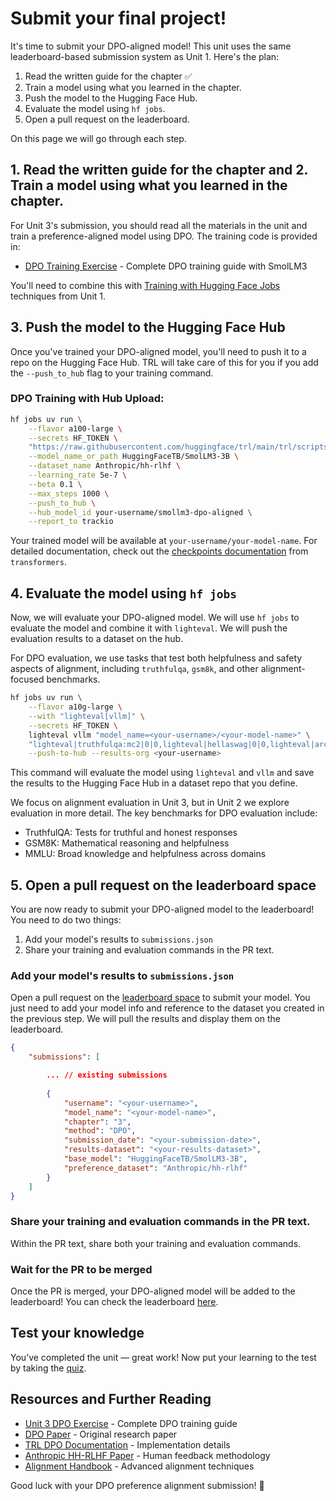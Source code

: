 # Submit your final project!

It's time to submit your DPO-aligned model! This unit uses the same leaderboard-based submission system as Unit 1. Here's the plan:

1. Read the written guide for the chapter ✅
2. Train a model using what you learned in the chapter.
3. Push the model to the Hugging Face Hub.
4. Evaluate the model using `hf jobs`.
5. Open a pull request on the leaderboard.

On this page we will go through each step.

## 1. Read the written guide for the chapter and 2. Train a model using what you learned in the chapter.

For Unit 3's submission, you should read all the materials in the unit and train a preference-aligned model using DPO. The training code is provided in:

- [DPO Training Exercise](./4) - Complete DPO training guide with SmolLM3

You'll need to combine this with [Training with Hugging Face Jobs](../unit1/5) techniques from Unit 1.

## 3. Push the model to the Hugging Face Hub

Once you've trained your DPO-aligned model, you'll need to push it to a repo on the Hugging Face Hub. TRL will take care of this for you if you add the `--push_to_hub` flag to your training command.

### DPO Training with Hub Upload:
```bash
hf jobs uv run \
    --flavor a100-large \
    --secrets HF_TOKEN \
    "https://raw.githubusercontent.com/huggingface/trl/main/trl/scripts/dpo.py" \
    --model_name_or_path HuggingFaceTB/SmolLM3-3B \
    --dataset_name Anthropic/hh-rlhf \
    --learning_rate 5e-7 \
    --beta 0.1 \
    --max_steps 1000 \
    --push_to_hub \
    --hub_model_id your-username/smollm3-dpo-aligned \
    --report_to trackio
```

Your trained model will be available at `your-username/your-model-name`. For detailed documentation, check out the [checkpoints documentation](https://huggingface.co/docs/transformers/trainer#checkpoints) from `transformers`.

## 4. Evaluate the model using `hf jobs`

Now, we will evaluate your DPO-aligned model. We will use `hf jobs` to evaluate the model and combine it with `lighteval`. We will push the evaluation results to a dataset on the hub.

<Tip>

For DPO evaluation, we use tasks that test both helpfulness and safety aspects of alignment, including `truthfulqa`, `gsm8k`, and other alignment-focused benchmarks.

</Tip>

```bash
hf jobs uv run \
    --flavor a10g-large \
    --with "lighteval[vllm]" \
    --secrets HF_TOKEN \
    lighteval vllm "model_name=<your-username>/<your-model-name>" \
    "lighteval|truthfulqa:mc2|0|0,lighteval|hellaswag|0|0,lighteval|arc:challenge|0|0" \
    --push-to-hub --results-org <your-username>
```

This command will evaluate the model using `lighteval` and `vllm` and save the results to the Hugging Face Hub in a dataset repo that you define.

<Tip>

We focus on alignment evaluation in Unit 3, but in Unit 2 we explore evaluation in more detail. The key benchmarks for DPO evaluation include:
- TruthfulQA: Tests for truthful and honest responses
- GSM8K: Mathematical reasoning and helpfulness
- MMLU: Broad knowledge and helpfulness across domains

</Tip>

## 5. Open a pull request on the leaderboard space

You are now ready to submit your DPO-aligned model to the leaderboard! You need to do two things:

1. Add your model's results to `submissions.json`
2. Share your training and evaluation commands in the PR text.

### Add your model's results to `submissions.json`

Open a pull request on the [leaderboard space](https://huggingface.co/spaces/smol-course/leaderboard/edit/main/submissions.json) to submit your model. You just need to add your model info and reference to the dataset you created in the previous step. We will pull the results and display them on the leaderboard.

```json
{
    "submissions": [

        ... // existing submissions
        
        {
            "username": "<your-username>",
            "model_name": "<your-model-name>", 
            "chapter": "3",
            "method": "DPO",
            "submission_date": "<your-submission-date>",
            "results-dataset": "<your-results-dataset>",
            "base_model": "HuggingFaceTB/SmolLM3-3B",
            "preference_dataset": "Anthropic/hh-rlhf"
        }
    ]
}
```

### Share your training and evaluation commands in the PR text.

Within the PR text, share both your training and evaluation commands.

### Wait for the PR to be merged

Once the PR is merged, your DPO-aligned model will be added to the leaderboard! You can check the leaderboard [here](https://huggingface.co/spaces/smol-course/leaderboard).

## Test your knowledge

You’ve completed the unit — great work!
Now put your learning to the test by taking the [quiz](https://huggingface.co/spaces/smol-course/unit_3_quiz).

## Resources and Further Reading

- [Unit 3 DPO Exercise](./4) - Complete DPO training guide
- [DPO Paper](https://arxiv.org/abs/2305.18290) - Original research paper
- [TRL DPO Documentation](https://huggingface.co/docs/trl/dpo_trainer) - Implementation details
- [Anthropic HH-RLHF Paper](https://arxiv.org/abs/2204.05862) - Human feedback methodology
- [Alignment Handbook](https://github.com/huggingface/alignment-handbook) - Advanced alignment techniques

Good luck with your DPO preference alignment submission! 🚀